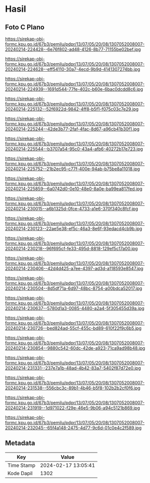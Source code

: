 # Hasil

## Foto C Plano

https://sirekap-obj-formc.kpu.go.id/67b3/pemilu/pdpr/13/07/05/20/08/1307052008007-20240214-224428--6e76f802-ad48-4126-8b77-71155be02bef.jpg

https://sirekap-obj-formc.kpu.go.id/67b3/pemilu/pdpr/13/07/05/20/08/1307052008007-20240214-224628--eff54110-30a7-4ecd-9b9d-4141307274bb.jpg

https://sirekap-obj-formc.kpu.go.id/67b3/pemilu/pdpr/13/07/05/20/08/1307052008007-20240214-224939--1691d544-77fe-402c-b60e-6bac0dcdd8c6.jpg

https://sirekap-obj-formc.kpu.go.id/67b3/pemilu/pdpr/13/07/05/20/08/1307052008007-20240214-225132--52f6922d-9842-4ff8-b5f1-f075c03c7e29.jpg

https://sirekap-obj-formc.kpu.go.id/67b3/pemilu/pdpr/13/07/05/20/08/1307052008007-20240214-225244--42de3b77-2faf-4fac-8d67-a96cb41b30f1.jpg

https://sirekap-obj-formc.kpu.go.id/67b3/pemilu/pdpr/13/07/05/20/08/1307052008007-20240214-225544--b3707a54-95c0-43a4-afb6-40272b17e723.jpg

https://sirekap-obj-formc.kpu.go.id/67b3/pemilu/pdpr/13/07/05/20/08/1307052008007-20240214-225752--21b2ec95-c77f-400e-94ab-b75be8a11018.jpg

https://sirekap-obj-formc.kpu.go.id/67b3/pemilu/pdpr/13/07/05/20/08/1307052008007-20240214-225859--6a0742d0-0e10-48e0-8a0e-ba99ea817fed.jpg

https://sirekap-obj-formc.kpu.go.id/67b3/pemilu/pdpr/13/07/05/20/08/1307052008007-20240214-230015--a6b1325d-0fce-4733-a1e6-370f340c8fcf.jpg

https://sirekap-obj-formc.kpu.go.id/67b3/pemilu/pdpr/13/07/05/20/08/1307052008007-20240214-230123--22ae5e38-ef5c-46a3-8e6f-93edacd4cb9b.jpg

https://sirekap-obj-formc.kpu.go.id/67b3/pemilu/pdpr/13/07/05/20/08/1307052008007-20240214-230218--96f695cf-fe33-495d-8818-129ef5c17a00.jpg

https://sirekap-obj-formc.kpu.go.id/67b3/pemilu/pdpr/13/07/05/20/08/1307052008007-20240214-230406--42d4d425-a7ee-4397-ad3d-a118593e8547.jpg

https://sirekap-obj-formc.kpu.go.id/67b3/pemilu/pdpr/13/07/05/20/08/1307052008007-20240214-230504--8d5df71a-6d97-48bc-8754-a00bdca52017.jpg

https://sirekap-obj-formc.kpu.go.id/67b3/pemilu/pdpr/13/07/05/20/08/1307052008007-20240214-230637--5780d1a3-0085-4480-a2a4-5f305455d39a.jpg

https://sirekap-obj-formc.kpu.go.id/67b3/pemilu/pdpr/13/07/05/20/08/1307052008007-20240214-230726--bed824ad-55cf-455c-bd89-610f22f9c6b5.jpg

https://sirekap-obj-formc.kpu.go.id/67b3/pemilu/pdpr/13/07/05/20/08/1307052008007-20240214-230854--9880c542-60dc-42de-a923-71ca9ad98b48.jpg

https://sirekap-obj-formc.kpu.go.id/67b3/pemilu/pdpr/13/07/05/20/08/1307052008007-20240214-231331--237e7a1b-48ad-4b42-83a7-5402f87d72e0.jpg

https://sirekap-obj-formc.kpu.go.id/67b3/pemilu/pdpr/13/07/05/20/08/1307052008007-20240214-231538--556cbc3c-89b1-4b46-b5f8-102b2b2cf0f6.jpg

https://sirekap-obj-formc.kpu.go.id/67b3/pemilu/pdpr/13/07/05/20/08/1307052008007-20240214-231919--1d971022-f29e-46e5-9b06-a94c5121b869.jpg

https://sirekap-obj-formc.kpu.go.id/67b3/pemilu/pdpr/13/07/05/20/08/1307052008007-20240214-232045--65f4a148-2475-4d77-9c6d-01c0e4c2f589.jpg


## Metadata

| Key        | Value               |
| ---------- | ------------------- |
| Time Stamp | 2024-02-17 13:05:41 |
| Kode Dapil | 1302                |



